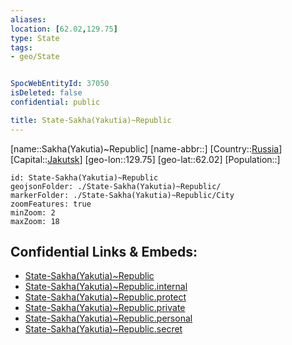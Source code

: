 ```yaml
---
aliases: 
location: [62.02,129.75]
type: State
tags:
- geo/State


SpocWebEntityId: 37050
isDeleted: false
confidential: public

title: State-Sakha(Yakutia)~Republic
---
```

[name::Sakha(Yakutia)~Republic]
[name-abbr::]
[Country::[Russia](geo/Continent/Europe/Russia.md)]
[Capital::[Jakutsk](geo/Continent/Europe/Russia/City/Jakutsk.md)]
[geo-lon::129.75]
[geo-lat::62.02]
[Population::]



```leaflet
id: State-Sakha(Yakutia)~Republic
geojsonFolder: ./State-Sakha(Yakutia)~Republic/
markerFolder: ./State-Sakha(Yakutia)~Republic/City
zoomFeatures: true 
minZoom: 2 
maxZoom: 18
```


## Confidential Links & Embeds: 
- [State-Sakha(Yakutia)~Republic](../../../../../../_public/geo/Continent/Europe/Russia/State/State-Sakha(Yakutia)~Republic.md) 
- [State-Sakha(Yakutia)~Republic.internal](../../../../../../_internal/geo/Continent/Europe/Russia/State/State-Sakha(Yakutia)~Republic.internal.md) 
- [State-Sakha(Yakutia)~Republic.protect](../../../../../../_protect/geo/Continent/Europe/Russia/State/State-Sakha(Yakutia)~Republic.protect.md) 
- [State-Sakha(Yakutia)~Republic.private](../../../../../../_private/geo/Continent/Europe/Russia/State/State-Sakha(Yakutia)~Republic.private.md) 
- [State-Sakha(Yakutia)~Republic.personal](../../../../../../_personal/geo/Continent/Europe/Russia/State/State-Sakha(Yakutia)~Republic.personal.md) 
- [State-Sakha(Yakutia)~Republic.secret](../../../../../../_secret/geo/Continent/Europe/Russia/State/State-Sakha(Yakutia)~Republic.secret.md) 
